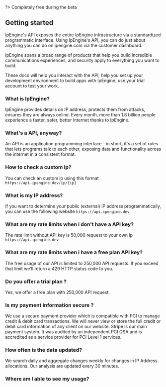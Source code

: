 ?> Completely free during the beta

## Getting started
IpEngine's API exposes the entire IpEngine infrastructure via a standardized programmatic interface. Using IpEngine's API, you can do just about anything you can do on ipengine.com via the customer dashboard.

IpEngine spans a broad range of products that help you build incredible communications experiences, and security apply to everything you want to build.

These docs will help you interact with the API, help you set up your development environment to build apps with IpEngine, use your trial account to test your work.

### What is IpEngine?
IpEngine provides details on IP address, protects them from attacks, ensures they are always online. Every month, more than 1.8 billion people experience a faster, safer, better Internet thanks to IpEngine.

### What's a API, anyway?
An API is an application programming interface - in short, it's a set of rules that lets programs talk to each other, exposing data and functionality across the internet in a consistent format.

### How to check a custom ip?
You can check an custom ip using this format `https://api.ipengine.dev/ip/{ip}`

### What is my IP address?
If you want to determine your public (external) IP address programmatically, you can use the following website `https://api.ipengine.dev`

### What are my rate limits when i don't have a API key?
The rate limit without API key is 50,000 request to your own ip `https://api.ipengine.dev`

### What are my rate limits when i have a free plan API key?
The free usage of our API is limited to 250,000 API requests. If you exceed that limit we'll return a 429 HTTP status code to you.

### Do you offer a trial plan ?
Yes, we offer a free plan with 250,000 API request.

### Is my payment information secure ?
We use a secure payment provider which is compatible with PCI to manage credit & debit card transactions. We will never view or store the full credit or debit card information of any client on our website. Stripe is our main payment system. It was audited by an independent PCI QSA and is accredited as a service provider for PCI Level 1 services.

### How often is the data updated?
We search daily and aggregate changes weekly for changes in IP Address allocations. Our analysis are updated every 30 minutes.

### Where am I able to see my usage?
